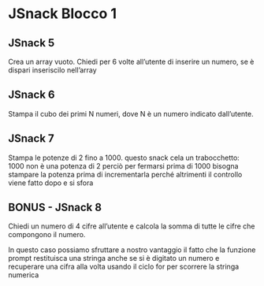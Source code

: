 JSnack Blocco 1
===

## JSnack 5

 Crea un array vuoto.
 Chiedi per 6 volte all’utente di inserire un numero,
 se è dispari inseriscilo nell’array

## JSnack 6
 Stampa il cubo dei primi N numeri, dove N è un numero indicato dall’utente.

## JSnack 7
 Stampa le potenze di 2 fino a 1000.
 questo snack cela un trabocchetto:  1000 non è una potenza di 2
 perciò per fermarsi prima di 1000 bisogna stampare la potenza prima di incrementarla
 perché altrimenti il controllo viene fatto dopo e si sfora

## BONUS - JSnack 8
 Chiedi un numero di 4 cifre all’utente
 e calcola la somma di tutte le cifre che compongono il numero.
 
 In questo caso possiamo sfruttare a nostro vantaggio il fatto che
 la funzione prompt restituisca una stringa anche se si è digitato un numero
 e recuperare una cifra alla volta usando il ciclo for per scorrere la stringa numerica
